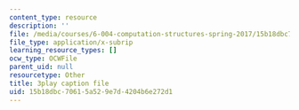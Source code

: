 ```yaml
---
content_type: resource
description: ''
file: /media/courses/6-004-computation-structures-spring-2017/15b18dbc70615a529e7d4204b6e272d1_muLn57VrGAA.vtt
file_type: application/x-subrip
learning_resource_types: []
ocw_type: OCWFile
parent_uid: null
resourcetype: Other
title: 3play caption file
uid: 15b18dbc-7061-5a52-9e7d-4204b6e272d1
---
```

